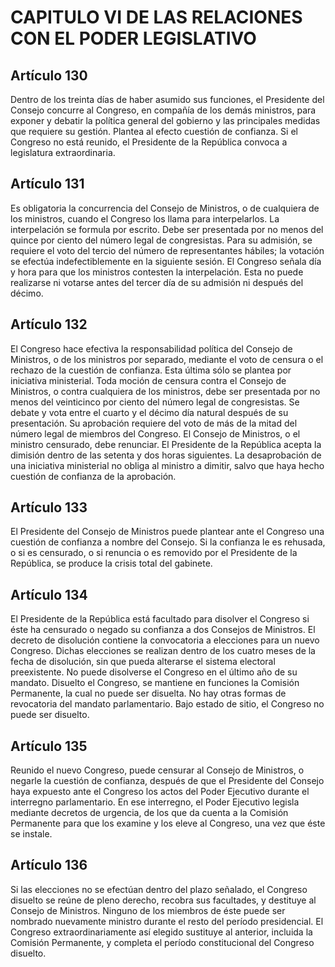# CAPITULO VI DE LAS RELACIONES CON EL PODER LEGISLATIVO
## Artículo 130
Dentro de los treinta días de haber asumido sus funciones, el Presidente del Consejo concurre al Congreso, en compañía de los demás ministros, para exponer y debatir la política general del gobierno y las principales medidas que requiere su gestión. Plantea al efecto cuestión de confianza. Si el Congreso no está reunido, el Presidente de la República convoca a legislatura extraordinaria. 


## Artículo 131
Es obligatoria la concurrencia del Consejo de Ministros, o de cualquiera de los ministros, cuando el Congreso los llama para interpelarlos. La interpelación se formula por escrito. Debe ser presentada por no menos del quince por ciento del número legal de congresistas. Para su admisión, se requiere el voto del tercio del número de representantes hábiles; la votación se efectúa indefectiblemente en la siguiente sesión. El Congreso señala día y hora para que los ministros contesten la interpelación. Esta no puede realizarse ni votarse antes del tercer día de su admisión ni después del décimo. 


## Artículo 132
El Congreso hace efectiva la responsabilidad política del Consejo de Ministros, o de los ministros por separado, mediante el voto de censura o el rechazo de la cuestión de confianza. Esta última sólo se plantea por iniciativa ministerial. Toda moción de censura contra el Consejo de Ministros, o contra cualquiera de los ministros, debe ser presentada por no menos del veinticinco por ciento del número legal de congresistas. Se debate y vota entre el cuarto y el décimo día natural después de su presentación. Su aprobación requiere del voto de más de la mitad del número legal de miembros del Congreso. El Consejo de Ministros, o el ministro censurado, debe renunciar. El Presidente de la República acepta la dimisión dentro de las setenta y dos horas siguientes. La desaprobación de una iniciativa ministerial no obliga al ministro a dimitir, salvo que haya hecho cuestión de confianza de la aprobación. 


## Artículo 133
El Presidente del Consejo de Ministros puede plantear ante el Congreso una cuestión de confianza a nombre del Consejo. Si la confianza le es rehusada, o si es censurado, o si renuncia o es removido por el Presidente de la República, se produce la crisis total del gabinete. 


## Artículo 134
El Presidente de la República está facultado para disolver el Congreso si éste ha censurado o negado su confianza a dos Consejos de Ministros. El decreto de disolución contiene la convocatoria a elecciones para un nuevo Congreso. Dichas elecciones se realizan dentro de los cuatro meses de la fecha de disolución, sin que pueda alterarse el sistema electoral preexistente. No puede disolverse el Congreso en el último año de su mandato. Disuelto el Congreso, se mantiene en funciones la Comisión Permanente, la cual no puede ser disuelta. No hay otras formas de revocatoria del mandato parlamentario. Bajo estado de sitio, el Congreso no puede ser disuelto. 


## Artículo 135
Reunido el nuevo Congreso, puede censurar al Consejo de Ministros, o negarle la cuestión de confianza, después de que el Presidente del Consejo haya expuesto ante el Congreso los actos del Poder Ejecutivo durante el interregno parlamentario. En ese interregno, el Poder Ejecutivo legisla mediante decretos de urgencia, de los que da cuenta a la Comisión Permanente para que los examine y los eleve al Congreso, una vez que éste se instale. 


## Artículo 136
Si las elecciones no se efectúan dentro del plazo señalado, el Congreso disuelto se reúne de pleno derecho, recobra sus facultades, y destituye al Consejo de Ministros. Ninguno de los miembros de éste puede ser nombrado nuevamente ministro durante el resto del período presidencial. El Congreso extraordinariamente así elegido sustituye al anterior, incluida la Comisión Permanente, y completa el período constitucional del Congreso disuelto.  

